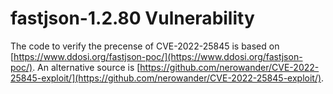 # fastjson-1.2.80 Vulnerability


The code to verify the precense of CVE-2022-25845 is based on [https://www.ddosi.org/fastjson-poc/](https://www.ddosi.org/fastjson-poc/). An alternative source is [https://github.com/nerowander/CVE-2022-25845-exploit/](https://github.com/nerowander/CVE-2022-25845-exploit/). 





  


 

 

